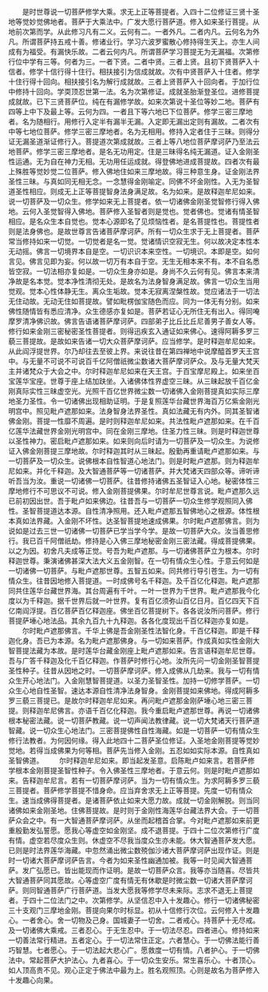 <!-- { "loadSidebar": true } -->
　　是时世尊说一切菩萨修学大乘。求无上正等菩提者。入四十二位修证三贤十圣地等觉妙觉佛地者。菩萨于大乘法中。广发大愿行菩萨道。修入如来圣行菩提。从地前次第而学。从此修习凡有二义。云何有二。一者外凡。二者内凡。云何名为外凡。所谓菩萨持五戒十善。修诸业行。学习六波罗蜜散心修持得生天上。亦生人间成有为福受。有漏快乐故。二者云何内凡。所谓菩萨学习菩提无为无漏福。次第修行位中学有三等。何者为三。一者下贤。二者中贤。三者上贤。且初下贤菩萨入十信者。修学十信行得十住行。相扶接引为信成就故。次有中贤菩萨入十住者。修学十住行得十回向。相扶接引名为解行成就故。三者上贤菩萨入十回向者。于加行位中修持十回向。学耎顶忍世第一法。名为次第修证。成就圣胎渐登圣位。进修菩提成就故。已下三贤菩萨位。纯在有漏修学故。如来次第说十圣位等妙二地。菩萨有四等上中下及最上等。云何为四。一者且下等六地已下位菩萨。修学三密三摩地者。名为随相行。用修行入定半有漏半无漏。入定即无漏出定则有漏故。二者次有中等七地位菩萨。修学三密三摩地者。名为无相用。修持入定者住于三昧。则得分证无漏圣道渐证修行入。菩提道次第成就故。三者上等八地位菩萨摩诃萨乃至法云地菩萨。修学三密三摩地者。是名无功用定。住是三昧得名纯无漏道。证入金刚圣性运通。无为自在神力无相。无功用任运成就。得登佛地进成菩提故。四者次有最上殊胜等觉妙觉二位菩萨。修入佛地住如来三摩地故。得三种意生身。证金刚法界圣性三昧。与真如同无相无念。一念慧得金刚喻定。同佛不坏金刚性。入无为圣智道圣性相应。则成无上正等菩提智身法身满足故。名为如来。是故释迦牟尼如来。说一切菩萨及一切众生。修学如来无上菩提者。依一切诸佛金刚圣觉智修行得入佛地。云何入圣觉智得入佛地。菩萨修入圣智者则是觉也。觉者佛也。觉诸有情圣智相应。是名众生本自觉也。觉本心源即名了见烦恼性者。是名菩提性也。菩提性者则是法身佛也。是故世尊言告诸菩萨摩诃萨。所有一切众生求于无上菩提者。菩萨常当修持如来一切觉。一切觉者是名一觉。觉诸情识空寂无生。何以故决定本性本无动摇。佛言一切境界本自是空。一切识识本来空性。一切境识。本即是空。如何言见。佛言见即为妄。何以故一切万有本自于空。无生无相本来不有。本不自名悉皆空寂。一切法相亦复如是。一切众生身亦如是。身尚不久云何有见。佛言本来清净故是名本觉。觉本净性清彻无处。是故名为法身智身满足故。佛言一切众生当用觉观。觉本心性体静无生。离众生垢故。觉本无寂离涅槃性故。觉应诸法于一切法无住动故。无动无住如菩提故。譬如毗楞伽宝随色而应。同为一体无有分别。如来佛性随情皆有悉应清净。众生德感亦复如是。菩萨若证心无所住无有出入。得同唵摩罗清净佛识故。佛言告语诸菩萨摩诃萨。四部弟子比丘比丘尼善男子善女人等。修行如来金刚三密秘密圣性菩提者。则得迅疾玄入通证如来佛心。速得阿耨多罗三藐三菩提故。是故如来告诸一切大众菩萨摩诃萨。应当修学。是时释迦牟尼如来。从此阎浮提世界。尔乃却往去至彼上界。来说往昔在第四禅地中说摩醯首罗天王宫中。与无量不可说不可说百千亿阿僧祇微尘数诸大菩萨摩诃萨众。及与无量大梵天主并诸梵众于大会之中。尔时释迦牟尼如来在天王宫。于百宝摩尼殿上。如来坐百宝莲华宝座。世尊于座上结加趺坐。入诸佛体性界虚空三昧。从三昧起放千百亿金刚真际实性三昧虚空光。光照千百亿世界微尘数一切诸佛入金刚菩提真如实际三摩地圣力圣性。令一切诸佛出现相助证明。于是复照莲华台藏世界海百万亿紫金刚光明宫中。照见毗卢遮那如来。法身智身法界圣性。真如法藏无有内外。同其圣智诸佛金刚。菩提一性靡不周遍。是时则释迦牟尼如来。共法性毗卢遮那如来。在千百亿莲华法藏世界金刚光明宫中。同在金刚三摩地。住圣力性三昧。则是时释迦世尊以圣性神力。密启毗卢遮那如来。如来则向后时请为一切菩萨及一切众生。为说修证入佛金刚菩提三摩地故。尔时释迦其时从三昧起。殷勤再重请毗卢遮那如来。与一切菩萨及一切众生。说佛根本自性智道心地法门。则是时毗卢遮那。则为释迦牟尼如来。并化千释迦。及大智通菩萨等一切诸菩萨。并大梵诸天四部众等。谛听谛听吾当为汝。重说一切诸佛一切菩萨。往昔修持诸佛五圣智证入心地。秘密体性三摩地修行不可思议不可说。修入金刚菩提佛果。尔时牟尼世尊言说。毗卢遮那久远已前初因出世。吾于毗卢如来佛边。往昔吾与一切菩萨一切众生修学观照同入佛性。圣智菩提道达本源。自性清净照用。还入毗卢遮那五智佛地心之根源。体性根本真如法界藏。入金刚不坏性。达圣智菩提地速成佛果。尔时毗卢遮那佛言。则为说如是过去三世一切诸佛一切菩萨已学当学今学。是故一切菩萨大众。汝当善思修行。我已百千阿僧祇劫。修持是心入佛三摩地秘密金刚三密法藏。得成菩提佛果。以之为因。初舍凡夫成等正觉。号吾为毗卢遮那。与一切诸佛菩萨立为根本。尔时释迦世尊。秉演诸佛甚深大法大义五金刚智。在一切有情众生心性。于意云何如是一切诸佛一切菩萨。与毗卢遮那世尊。五智五如来。同共修行导引苍生。为一切有情众生。往昔因地修入菩提道。一时成佛号名千释迦。及千百亿化释迦。毗卢遮那同共住莲华台藏世界海。其台周遍有千叶。一叶一世界为千世界。毗卢遮那我今化度以为千释迦。据千世界后就一叶世界。复有百亿须弥山百亿日月。百亿四天下百亿南阎浮提。百亿菩萨百亿释迦座。佛坐百亿菩提树下。各各说汝所问菩萨。修行菩提萨埵心地法品。其余九百九十九释迦。各各化度现出千百亿释迦亦复如是。
　　尔时毗卢遮那佛言。千华上佛是吾金刚圣性法智化身。千百亿释迦。即是千释迦化身。吾已为本源。名为毗卢遮那佛身。与一切如来菩萨。作成真如实性金刚大智菩提法藏为本故。是时莲华台藏金刚座上毗卢遮那如来。告言语释迦牟尼世尊。吾与广答千释迦及化千百亿释迦。作菩萨时修行心地。汝所先问一切金刚圣智菩提圣性种子。往昔从因地之时。一切菩萨摩诃萨。修入成佛从几劫来。我与一切有情众生开心地法门。入金刚慧智菩提道。以圣力圣智圣性。加持一切修学菩萨。一切众生心地自性圣智。速达本源自性清净法身智身。金刚菩提如来佛地。得成阿耨多罗三藐三菩提已。是故尔时释迦牟尼如来。再问毗卢遮那金刚萨埵心地三密三菩提。则释迦牟尼佛言。亦语千百亿化释迦。我今重启毗卢遮那世尊。再说一切诸佛根本秘密法藏。说一切菩萨教藏。说一切声闻法教律藏。说一切大梵诸天行菩萨道智藏。说一切众生心地法门。三密菩提佛性自性海藏。如是一切菩萨一切有情众生修行法教者。为何因何缘。得入此地四十二菩萨圣位修证。入圣地金刚菩提等觉妙觉地。若得当成佛果为何等相。菩萨先当修入金刚。五忍如如实际本源。自性真如圣智佛道。
　　尔时释迦牟尼如来。即当起发圣意。启陈毗卢如来言。若菩萨修学根本金刚菩提圣智性种子。令入佛圣性三摩地者。于意云何。则是时毗卢遮那如来。告释迦牟尼言。若有一切菩萨摩诃萨。当为一切有情众生。为求阿耨多罗三藐三菩提者。菩萨修学菩提不惜身命。应当弃舍求无上正等菩提。先度一切有情众生。速当成佛得菩提者。是诸菩萨依止如来大愿力故。成就一切金刚解脱。则当同诸佛如来金刚圣地。住佛菩提故。是时则于金刚性海莲华台藏法界大会。于一切菩萨众会之中。有一大智通菩萨摩诃萨。从坐而起稽首合掌。今对毗卢遮那如来前更重殷勤发弘誓愿。愿我心等虚空如金刚坚。成不退菩提。于四十二位次第修行广度有情。虚空若尽度众生则。休虚空不尽我当度众生亦未能。休大智通菩萨发大愿。已则是时法界莲华海藏。中忽然涌出微尘数殑伽沙诸大菩萨摩诃萨出现作证。则是时一切诸大菩萨摩诃萨告言。今者为如来圣性幽通加被。我等一时见闻大智通菩萨。发广弘愿已。皆出能现而作证明。是故一切菩萨众言。我等亦当随喜。尽皆共大智通菩萨同其愿故。心等虚空广度有情无有休歇是时微尘数一切诸大菩萨摩诃萨。则同智通菩萨广行菩萨道。当发大愿我等修学尽未来际。志求不退无上菩提者。于四十二位法门之中。次第修学。从坚信忍中入十发趣心。修行一切诸佛秘密三十支观门三摩地金刚。菩提向果尔时标显。初从十信修行次位。云何修入十发趣心。一者舍心。舍一切物及己身。国城妻子一切舍。二者戒心。持菩萨十无尽戒。及一切诸佛大乘戒。三者忍心。于无生忍中。于一切法尽忍。四者进心。修持如来一切善法常行精进。五者定心。于一切法常住正定。六者慧心。于一切佛法能行善巧智慧。七者愿心。于一切法起大悲心广。愿救度一切有情。八者护心。于一切佛法中。常起菩萨大护法心。九者喜心。于一切众生安乐。常生喜乐心。十者顶心。如人顶高贵不见。观心正定于佛法中最为上。胜名观照顶。心则是故名为菩萨修入十发趣心向果。
